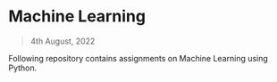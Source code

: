 # Machine Learning
> 4th August, 2022

Following repository contains assignments on Machine Learning using Python.